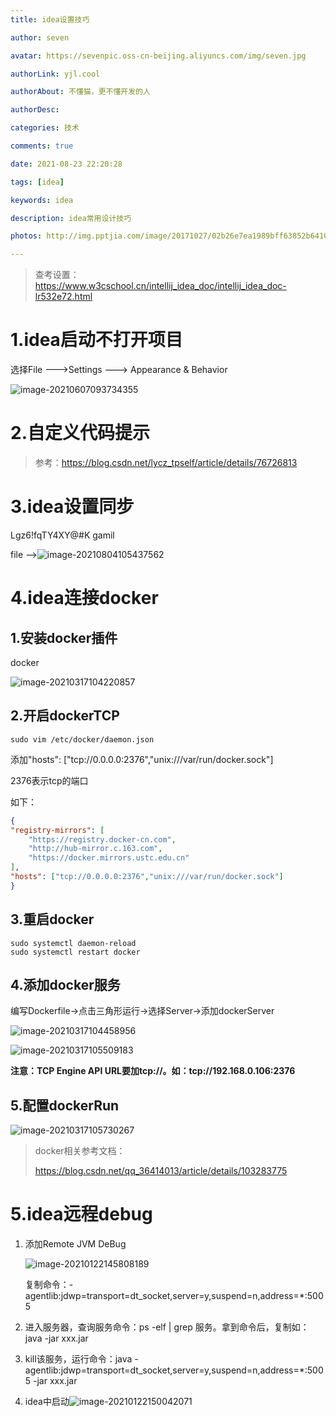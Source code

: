 ```yaml
---
title: idea设置技巧

author: seven

avatar: https://sevenpic.oss-cn-beijing.aliyuncs.com/img/seven.jpg

authorLink: yjl.cool

authorAbout: 不懂猫，更不懂开发的人

authorDesc: 

categories: 技术

comments: true

date: 2021-08-23 22:20:28

tags: [idea]

keywords: idea

description: idea常用设计技巧

photos: http://img.pptjia.com/image/20171027/02b26e7ea1989bff63852b6410de5655.jpg

---
```

> 查考设置：https://www.w3cschool.cn/intellij_idea_doc/intellij_idea_doc-lr532e72.html

# 1.idea启动不打开项目

选择File --->Settings ---> Appearance & Behavior

![image-20210607093734355](https://sevenpic.oss-cn-beijing.aliyuncs.com/img/image-20210607093734355.png)

# 2.自定义代码提示

> 参考：https://blog.csdn.net/lycz_tpself/article/details/76726813

# 3.idea设置同步

Lgz6!fqTY4XY@#K gamil

file -->![image-20210804105437562](https://sevenpic.oss-cn-beijing.aliyuncs.com/img/image-20210804105437562.png)

# 4.idea连接docker

## 1.安装docker插件

docker

![image-20210317104220857](https://sevenpic.oss-cn-beijing.aliyuncs.com/img/image-20210317104220857.png)

## 2.开启dockerTCP

```shell
sudo vim /etc/docker/daemon.json
```

添加"hosts": ["tcp://0.0.0.0:2376","unix:///var/run/docker.sock"] 

2376表示tcp的端口

如下：

```json
{
"registry-mirrors": [
    "https://registry.docker-cn.com",
    "http://hub-mirror.c.163.com",
    "https://docker.mirrors.ustc.edu.cn"
],
"hosts": ["tcp://0.0.0.0:2376","unix:///var/run/docker.sock"]
}
```

## 3.重启docker

```
sudo systemctl daemon-reload 
sudo systemctl restart docker
```

## 4.添加docker服务

编写Dockerfile->点击三角形运行->选择Server->添加dockerServer

![image-20210317104458956](https://sevenpic.oss-cn-beijing.aliyuncs.com/img/image-20210317104458956.png)

![image-20210317105509183](https://sevenpic.oss-cn-beijing.aliyuncs.com/img/image-20210317105509183.png)

**注意：TCP Engine API URL要加tcp://。如：tcp://192.168.0.106:2376**

## 5.配置dockerRun

![image-20210317105730267](https://sevenpic.oss-cn-beijing.aliyuncs.com/img/image-20210317105730267.png)

> docker相关参考文档：
>
> https://blog.csdn.net/qq_36414013/article/details/103283775

# 5.idea远程debug

1. 添加Remote JVM DeBug

   ![image-20210122145808189](https://sevenpic.oss-cn-beijing.aliyuncs.com/img/image-20210122145808189.png)

   复制命令：-agentlib:jdwp=transport=dt_socket,server=y,suspend=n,address=*:5005

2. 进入服务器，查询服务命令：ps -elf | grep 服务。拿到命令后，复制如：java -jar xxx.jar

3. kill该服务，运行命令：java -agentlib:jdwp=transport=dt_socket,server=y,suspend=n,address=*:5005 -jar xxx.jar

4. idea中启动![image-20210122150042071](https://sevenpic.oss-cn-beijing.aliyuncs.com/img/image-20210122150042071.png)

